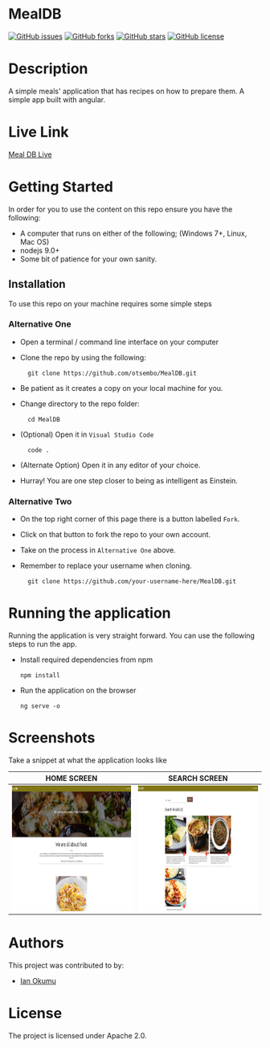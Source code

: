 # MealDB


[![GitHub issues](https://img.shields.io/github/issues/otsembo/MC52Catchups-Flask)](https://github.com/otsembo/MC52Catchups-Flask/issues) [![GitHub forks](https://img.shields.io/github/forks/otsembo/MC52Catchups-Flask)](https://github.com/otsembo/MC52Catchups-Flask/network) [![GitHub stars](https://img.shields.io/github/stars/otsembo/MC52Catchups-Flask)](https://github.com/otsembo/MC52Catchups-Flask/stargazers) [![GitHub license](https://img.shields.io/github/license/otsembo/MC52Catchups-Flask)](https://github.com/otsembo/MC52Catchups-Flask/blob/main/LICENSE)

# Description
A simple meals' application that has recipes on how to prepare them. 
A simple app built with angular.

# Live Link

[Meal DB Live](https://otsembo.github.io/MealDB/home)

# Getting Started
In order for you to use the content on this repo ensure you have the following:

- A computer that runs on either of the following; (Windows 7+, Linux, Mac OS)
- nodejs 9.0+
- Some bit of patience for your own sanity.

## Installation

To use this repo on your machine requires some simple steps

### Alternative One

- Open a terminal / command line interface on your computer
- Clone the repo by using the following:

        git clone https://github.com/otsembo/MealDB.git

- Be patient as it creates a copy on your local machine for you.
- Change directory to the repo folder:

        cd MealDB

- (Optional) Open it in ``Visual Studio Code``

        code .

- (Alternate Option) Open it in any editor of your choice.
- Hurray! You are one step closer to being as intelligent as Einstein.

### Alternative Two

- On the top right corner of this page there is a button labelled ``Fork``.
- Click on that button to fork the repo to your own account.
- Take on the process in ``Alternative One`` above.
- Remember to replace your username when cloning.

        git clone https://github.com/your-username-here/MealDB.git

# Running the application

Running the application is very straight forward. You can use the following steps to run the app.

- Install required dependencies from npm

      npm install
- Run the application on the browser

      ng serve -o

# Screenshots

Take a snippet at what the application looks like

| HOME SCREEN                                 | SEARCH SCREEN                                 |
|---------------------------------------------|-----------------------------------------------|
| <img src="screens/home.png" height="250px"> | <img src="screens/search.png" height="250px"> |

# Authors
This project was contributed to by:
- [Ian Okumu](https://github.com/otsembo/)

# License
The project is licensed under Apache 2.0.
